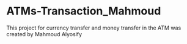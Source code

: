 # ATMs-Transaction_Mahmoud
This project for currency transfer and money transfer in the ATM was created by Mahmoud Alyosify
